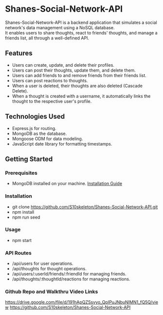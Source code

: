 # Shanes-Social-Network-API

Shanes-Social-Network-API is a backend application that simulates a social network's data management using a NoSQL database. <br>
It enables users to share thoughts, react to friends' thoughts, and manage a friends list, all through a well-defined API.

## Features

- Users can create, update, and delete their profiles.
- Users can post their thoughts, update them, and delete them.
- Users can add friends to and remove friends from their friends list.
- Users can post reactions to thoughts.
- When a user is deleted, their thoughts are also deleted (Cascade Delete).
- When a thought is created with a username, it automatically links the thought to the respective user's profile.

## Technologies Used

- Express.js for routing.
- MongoDB as the database.
- Mongoose ODM for data modeling.
- JavaScript date library for formatting timestamps.

## Getting Started

### Prerequisites

- MongoDB installed on your machine. [Installation Guide](https://coding-boot-camp.github.io/full-stack/mongodb/how-to-install-mongodb)

### Installation
   
- git clone https://github.com/S10skeleton/Shanes-Social-Network-API.git
- npm install
- npm run seed

### Usage

- npm start

### API Routes

- /api/users for user operations.
- /api/thoughts for thought operations.
- /api/users/:userId/friends/:friendId for managing friends.
- /api/thoughts/:thoughtId/reactions for managing reactions.

### Github Repo and Walkthru Video Links

https://drive.google.com/file/d/191hApQZSsvyo_QpIPuJNbuNIMN1_fQ5Q/view
https://github.com/S10skeleton/Shanes-Social-Network-API
